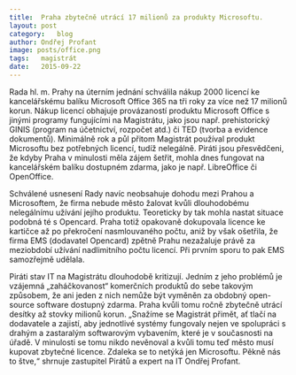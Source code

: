 ```yaml
---
title:	Praha zbytečně utrácí 17 milionů za produkty Microsoftu.
layout:	post
category:	blog
author:	Ondřej Profant
image: posts/office.png
tags:	magistrát
date:	2015-09-22
---
```


Rada hl. m. Prahy na úterním jednání schválila nákup 2000 licencí ke kancelářskému balíku Microsoft Office 365 na tři roky za více než 17 milionů korun. Nákup licencí obhajuje provázaností produktu Microsoft Office s jinými programy fungujícími na Magistrátu, jako jsou např. prehistorický GINIS (program na účetnictví, rozpočet atd.) či TED (tvorba a evidence dokumentů). Minimálně rok a půl přitom Magistrát používal produkt Microsoftu bez potřebných licencí, tudíž nelegálně. Piráti jsou přesvědčeni, že kdyby Praha v minulosti měla zájem šetřit, mohla dnes fungovat na kancelářském balíku dostupném zdarma, jako je např. LibreOffice či OpenOffice.

Schválené usnesení Rady navíc neobsahuje dohodu mezi Prahou a Microsoftem, že firma nebude město žalovat kvůli dlouhodobému nelegálnímu užívání jejího produktu. Teoreticky by tak mohla nastat situace podobná té s Opencard. Praha totiž opakovaně dokupovala licence ke kartičce až po překročení nasmlouvaného počtu, aniž by však ošetřila, že firma EMS (dodavatel Opencard) zpětně Prahu nezažaluje právě za meziobdobí užívání nadlimitního počtu licencí. Při prvním sporu to pak EMS samozřejmě udělala.

Piráti stav IT na Magistrátu dlouhodobě kritizují. Jedním z jeho problémů je vzájemná „zaháčkovanost“ komerčních produktů do sebe takovým způsobem, že ani jeden z nich nemůže být vyměněn za obdobný open-source software dostupný zdarma. Praha kvůli tomu ročně zbytečně utrácí desítky až stovky milionů korun. „Snažíme se Magistrát přimět, ať tlačí na dodavatele a zajistí, aby jednotlivé systémy fungovaly nejen ve spolupráci s drahým a zastaralým softwarovým vybavením, které je v současnosti na úřadě. V minulosti se tomu nikdo nevěnoval a kvůli tomu teď město musí kupovat zbytečné licence. Zdaleka se to netýká jen Microsoftu. Pěkně nás to štve,“ shrnuje zastupitel Pirátů a expert na IT Ondřej Profant.


